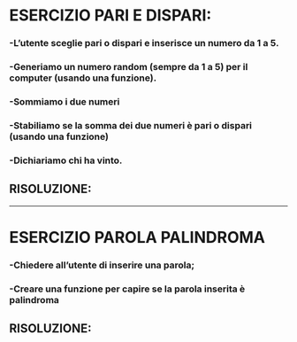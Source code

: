 # ESERCIZIO PARI E DISPARI:
### -L’utente sceglie pari o dispari e inserisce un numero da 1 a 5.
### -Generiamo un numero random (sempre da 1 a 5) per il computer (usando una funzione).
### -Sommiamo i due numeri
### -Stabiliamo se la somma dei due numeri è pari o dispari (usando una funzione)
### -Dichiariamo chi ha vinto.

## RISOLUZIONE:


----------------------------------
# ESERCIZIO PAROLA PALINDROMA
### -Chiedere all’utente di inserire una parola;
### -Creare una funzione per capire se la parola inserita è palindroma

## RISOLUZIONE: